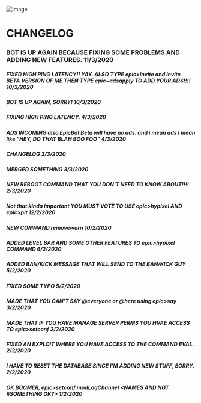 ![image](https://cdn.discordapp.com/attachments/671678458941800451/676450982002950184/1177_Pensive_Weird.gif)
# CHANGELOG
### BOT IS UP AGAIN BECAUSE FIXING SOME PROBLEMS AND ADDING NEW FEATURES. 11/3/2020
##### FIXED HIGH PING LATENCY!! YAY. ALSO TYPE epic>invite and invite BETA VERSION OF ME THEN TYPE epic~adsapply TO ADD YOUR ADS!!!! 10/3/2020
##### BOT IS UP AGAIN, SORRY! 10/3/2020
##### FIXING HIGH PING LATENCY. 4/3/2020
##### ADS INCOMING also EpicBot Beta will have no ads. and i mean ads I mean like "HEY, DO THAT BLAH BOO FOO" 4/3/2020
##### CHANGELOG 3/3/2020
##### MERGED SOMETHING 3/3/2020
##### NEW REBOOT COMMAND THAT YOU DON'T NEED TO KNOW ABOUT!!!! 2/3/2020
##### **Not that kinda important** YOU MUST VOTE TO USE epic>hypixel AND epic>pit 12/2/2020
##### NEW COMMAND removewarn 10/2/2020
##### ADDED LEVEL BAR AND SOME OTHER FEATURES TO epic>hypixel COMMAND 6/2/2020
##### ADDED BAN/KICK MESSAGE THAT WILL SEND TO THE BAN/KICK GUY 5/2/2020
##### FIXED SOME TYPO 5/2/2020
##### MADE THAT YOU CAN'T SAY @everyone or @here using epic>say 3/2/2020
##### MADE THAT IF YOU HAVE MANAGE SERVER PERMS YOU HVAE ACCESS TO epic>setconf 2/2/2020 
##### FIXED AN EXPLOIT WHERE YOU HAVE ACCESS TO THE COMMAND EVAL. 2/2/2020
##### I HAVE TO RESET THE DATABASE SINCE I'M ADDING NEW STUFF, SORRY. 2/2/2020
##### OK BOOMER, epic>setconf modLogChannel <NAMES AND NOT #SOMETHING OK?> 1/2/2020
